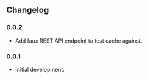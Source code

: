 ## Changelog

### 0.0.2
- Add faux REST API endpoint to test cache against.

### 0.0.1
- Initial development.
